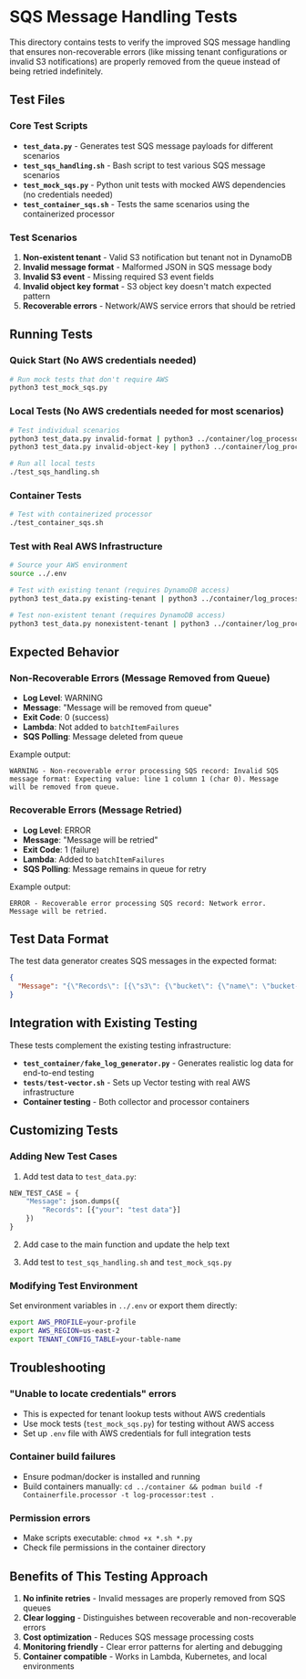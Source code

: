 # SQS Message Handling Tests

This directory contains tests to verify the improved SQS message handling that ensures non-recoverable errors (like missing tenant configurations or invalid S3 notifications) are properly removed from the queue instead of being retried indefinitely.

## Test Files

### Core Test Scripts

- **`test_data.py`** - Generates test SQS message payloads for different scenarios
- **`test_sqs_handling.sh`** - Bash script to test various SQS message scenarios
- **`test_mock_sqs.py`** - Python unit tests with mocked AWS dependencies (no credentials needed)
- **`test_container_sqs.sh`** - Tests the same scenarios using the containerized processor

### Test Scenarios

1. **Non-existent tenant** - Valid S3 notification but tenant not in DynamoDB
2. **Invalid message format** - Malformed JSON in SQS message body
3. **Invalid S3 event** - Missing required S3 event fields
4. **Invalid object key format** - S3 object key doesn't match expected pattern
5. **Recoverable errors** - Network/AWS service errors that should be retried

## Running Tests

### Quick Start (No AWS credentials needed)
```bash
# Run mock tests that don't require AWS
python3 test_mock_sqs.py
```

### Local Tests (No AWS credentials needed for most scenarios)
```bash
# Test individual scenarios
python3 test_data.py invalid-format | python3 ../container/log_processor.py --mode manual
python3 test_data.py invalid-object-key | python3 ../container/log_processor.py --mode manual

# Run all local tests
./test_sqs_handling.sh
```

### Container Tests
```bash
# Test with containerized processor
./test_container_sqs.sh
```

### Test with Real AWS Infrastructure
```bash
# Source your AWS environment
source ../.env

# Test with existing tenant (requires DynamoDB access)
python3 test_data.py existing-tenant | python3 ../container/log_processor.py --mode manual

# Test non-existent tenant (requires DynamoDB access)
python3 test_data.py nonexistent-tenant | python3 ../container/log_processor.py --mode manual
```

## Expected Behavior

### Non-Recoverable Errors (Message Removed from Queue)
- **Log Level**: WARNING
- **Message**: "Message will be removed from queue"
- **Exit Code**: 0 (success)
- **Lambda**: Not added to `batchItemFailures`
- **SQS Polling**: Message deleted from queue

Example output:
```
WARNING - Non-recoverable error processing SQS record: Invalid SQS message format: Expecting value: line 1 column 1 (char 0). Message will be removed from queue.
```

### Recoverable Errors (Message Retried)
- **Log Level**: ERROR
- **Message**: "Message will be retried"
- **Exit Code**: 1 (failure)
- **Lambda**: Added to `batchItemFailures`
- **SQS Polling**: Message remains in queue for retry

Example output:
```
ERROR - Recoverable error processing SQS record: Network error. Message will be retried.
```

## Test Data Format

The test data generator creates SQS messages in the expected format:

```json
{
  "Message": "{\"Records\": [{\"s3\": {\"bucket\": {\"name\": \"bucket-name\"}, \"object\": {\"key\": \"cluster/tenant/app/pod/file.json.gz\"}}}]}"
}
```

## Integration with Existing Testing

These tests complement the existing testing infrastructure:

- **`test_container/fake_log_generator.py`** - Generates realistic log data for end-to-end testing
- **`tests/test-vector.sh`** - Sets up Vector testing with real AWS infrastructure
- **Container testing** - Both collector and processor containers

## Customizing Tests

### Adding New Test Cases

1. Add test data to `test_data.py`:
```python
NEW_TEST_CASE = {
    "Message": json.dumps({
        "Records": [{"your": "test data"}]
    })
}
```

2. Add case to the main function and update the help text

3. Add test to `test_sqs_handling.sh` and `test_mock_sqs.py`

### Modifying Test Environment

Set environment variables in `../.env` or export them directly:
```bash
export AWS_PROFILE=your-profile
export AWS_REGION=us-east-2
export TENANT_CONFIG_TABLE=your-table-name
```

## Troubleshooting

### "Unable to locate credentials" errors
- This is expected for tenant lookup tests without AWS credentials
- Use mock tests (`test_mock_sqs.py`) for testing without AWS access
- Set up `.env` file with AWS credentials for full integration tests

### Container build failures
- Ensure podman/docker is installed and running
- Build containers manually: `cd ../container && podman build -f Containerfile.processor -t log-processor:test .`

### Permission errors
- Make scripts executable: `chmod +x *.sh *.py`
- Check file permissions in the container directory

## Benefits of This Testing Approach

1. **No infinite retries** - Invalid messages are properly removed from SQS queues
2. **Clear logging** - Distinguishes between recoverable and non-recoverable errors
3. **Cost optimization** - Reduces SQS message processing costs
4. **Monitoring friendly** - Clear error patterns for alerting and debugging
5. **Container compatible** - Works in Lambda, Kubernetes, and local environments